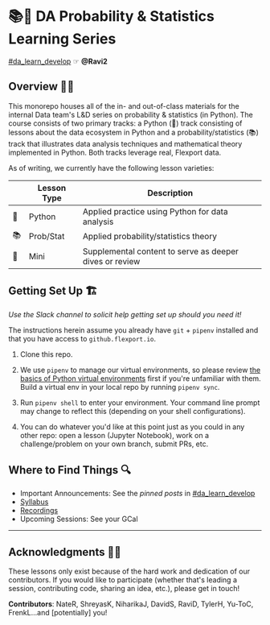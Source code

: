 # 📚🐍 DA Probability & Statistics Learning Series 
[\#da_learn_develop](https://flexport.slack.com/archives/G0119CY6W56) ☞ **@Ravi2**

## Overview 👨‍🏫

This monorepo houses all of the in- and out-of-class materials for the internal Data team's L&D series on probability & statistics (in Python). The course consists of two primary tracks: a Python (🐍) track consisting of lessons about the data ecosystem in Python and a probability/statistics (📚) track that illustrates data analysis techniques and mathematical theory implemented in Python. Both tracks leverage real, Flexport data.

As of writing, we currently have the following lesson varieties:

|   | Lesson Type  | Description                        |
|---|--------------|-------------------------------------|
| 🐍  | Python     | Applied practice using Python for data analysis |
| 📚  | Prob/Stat  | Applied probability/statistics theory |
| 🤏  | Mini       | Supplemental content to serve as deeper dives or review |

## Getting Set Up 🏗
_Use the Slack channel to solicit help getting set up should you need it!_

The instructions herein assume you already have `git` + `pipenv` installed and that you have access to `github.flexport.io`.

1. Clone this repo.

2. We use `pipenv` to manage our virtual environments, so please review [the basics of Python virtual environments](https://flexport.slack.com/files/UP1Q44N20/F010LCCDFJ8/python_environments_101_for_data_analysts) first if you're unfamiliar with them. Build a virtual env in your local repo by running `pipenv sync`.

3. Run `pipenv shell` to enter your environment. Your command line prompt may change to reflect this (depending on your shell configurations).

4. You can do whatever you'd like at this point just as you could in any other repo: open a lesson (Jupyter Notebook), work on a challenge/problem on your own branch, submit PRs, etc.

## Where to Find Things 🔍

- Important Announcements: See the _pinned posts_ in [\#da_learn_develop](https://flexport.slack.com/archives/G0119CY6W56)
- [Syllabus](https://docs.google.com/document/d/1s7jkXkjIAX2cGI8sKCURmSr4Q0heg1cpv7J479Nfkf4/edit#heading=h.njgornklx0x7)
- [Recordings](https://drive.google.com/drive/folders/1ebuHd3aKd1VUDScSGeVzB9rxe2Q-yldF?usp=sharing)
- Upcoming Sessions: See your GCal

---

## Acknowledgments 🙏🏽

These lessons only exist because of the hard work and dedication of our contributors. If you would like to participate (whether that's leading a session, contributing code, sharing an idea, etc.), please get in touch!

**Contributors**: NateR, ShreyasK, NiharikaJ, DavidS, RaviD, TylerH, Yu-ToC, FrenkL...and \[potentially\] you!


